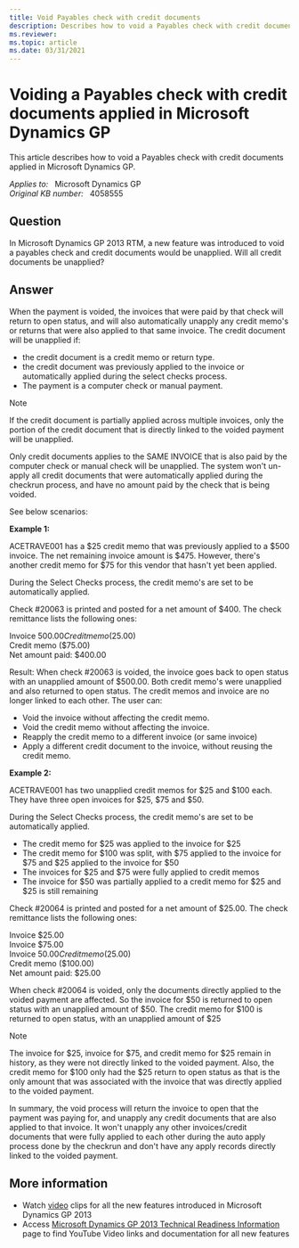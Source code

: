 ```yaml
---
title: Void Payables check with credit documents
description: Describes how to void a Payables check with credit documents applied in Microsoft Dynamics GP.
ms.reviewer:
ms.topic: article
ms.date: 03/31/2021
---
```

# Voiding a Payables check with credit documents applied in Microsoft Dynamics GP

This article describes how to void a Payables check with credit documents applied in Microsoft Dynamics GP.

_Applies to:_ &nbsp; Microsoft Dynamics GP  
_Original KB number:_ &nbsp; 4058555

## Question

In Microsoft Dynamics GP 2013 RTM, a new feature was introduced to void a payables check and credit documents would be unapplied. Will all credit documents be unapplied?

## Answer

When the payment is voided, the invoices that were paid by that check will return to open status, and will also automatically unapply any credit memo's or returns that were also applied to that same invoice. The credit document will be unapplied if:

- the credit document is a credit memo or return type.
- the credit document was previously applied to the invoice or automatically applied during the select checks process.
- The payment is a computer check or manual payment.

> [!NOTE]
> If the credit document is partially applied across multiple invoices, only the portion of the credit document that is directly linked to the voided payment will be unapplied.
>
> Only credit documents applies to the SAME INVOICE that is also paid by the computer check or manual check will be unapplied. The system won't un-apply all credit documents that were automatically applied during the checkrun process, and have no amount paid by the check that is being voided.

See below scenarios:

**Example 1:**

ACETRAVE001 has a $25 credit memo that was previously applied to a $500 invoice. The net remaining invoice amount is $475.  However, there's another credit memo for $75 for this vendor that hasn't yet been applied.

During the Select Checks process, the credit memo's are set to be automatically applied.

Check #20063 is printed and posted for a net amount of $400. The check remittance lists the following ones:

Invoice  $500.00  
Credit memo ($25.00)  
Credit memo ($75.00)  
Net amount paid:  $400.00  

Result: When check #20063 is voided, the invoice goes back to open status with an unapplied amount of $500.00. Both credit memo's were unapplied and also returned to open status.  The credit memos and invoice are no longer linked to each other.  The user can:

- Void the invoice without affecting the credit memo.
- Void the credit memo without affecting the invoice.
- Reapply the credit memo to a different invoice (or same invoice)
- Apply a different credit document to the invoice, without reusing the credit memo.

**Example 2:**

ACETRAVE001 has two unapplied credit memos for $25 and $100 each.  They have three open invoices for $25, $75 and $50.

During the Select Checks process, the credit memo's are set to be automatically applied.

- The credit memo for $25 was applied to the invoice for $25
- The credit memo for $100 was split, with $75 applied to the invoice for $75 and $25 applied to the invoice for $50
- The invoices for $25 and $75 were fully applied to credit memos
- The invoice for $50 was partially applied to a credit memo for $25 and $25 is still remaining

Check #20064 is printed and posted for a net amount of $25.00.  The check remittance lists the following ones:

Invoice  $25.00  
Invoice  $75.00  
Invoice  $50.00  
Credit memo ($25.00)  
Credit memo ($100.00)  
Net amount paid:  $25.00  

When check #20064 is voided, only the documents directly applied to the voided payment are affected. So the invoice for $50 is returned to open status with an unapplied amount of $50. The credit memo for $100 is returned to open status, with an unapplied amount of $25

> [!NOTE]
> The invoice for $25, invoice for $75, and credit memo for $25 remain in history, as they were not directly linked to the voided payment.  Also, the credit memo for $100 only had the $25 return to open status as that is the only amount that was associated with the invoice that was directly applied to the voided payment.

In summary, the void process will return the invoice to open that the payment was paying for, and unapply any credit documents that are also applied to that invoice. It won't unapply any other invoices/credit documents that were fully applied to each other during the auto apply process done by the checkrun and don't have any apply records directly linked to the voided payment.

## More information

- Watch [video](https://community.dynamics.com/gp/b/dynamicsgp/posts/microsoft-dynamics-gp-2013-features-on-youtube-check-it-out) clips for all the new features introduced in Microsoft Dynamics GP 2013
- Access [Microsoft Dynamics GP 2013 Technical Readiness Information](https://mbs.microsoft.com/customersource/northamerica/GP/learning/documentation/user-guides/MDGP2013_TechnicalReadiness) page to find YouTube Video links and documentation for all new features
